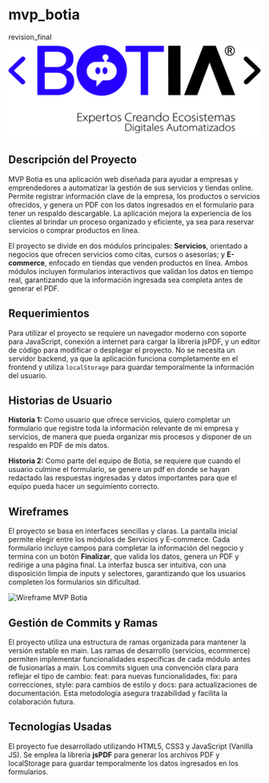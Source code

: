 # mvp_botia

revision_final
![Logo Botia](./assents/logoBotia.png)

## Descripción del Proyecto

MVP Botia es una aplicación web diseñada para ayudar a empresas y emprendedores a automatizar la gestión de sus servicios y tiendas online. Permite registrar información clave de la empresa, los productos o servicios ofrecidos, y genera un PDF con los datos ingresados en el formulario para tener un respaldo descargable. La aplicación mejora la experiencia de los clientes al brindar un proceso organizado y eficiente, ya sea para reservar servicios o comprar productos en línea.

El proyecto se divide en dos módulos principales: **Servicios**, orientado a negocios que ofrecen servicios como citas, cursos o asesorías; y **E-commerce**, enfocado en tiendas que venden productos en línea. Ambos módulos incluyen formularios interactivos que validan los datos en tiempo real, garantizando que la información ingresada sea completa antes de generar el PDF.



## Requerimientos

Para utilizar el proyecto se requiere un navegador moderno con soporte para JavaScript, conexión a internet para cargar la librería jsPDF, y un editor de código para modificar o desplegar el proyecto. No se necesita un servidor backend, ya que la aplicación funciona completamente en el frontend y utiliza `localStorage` para guardar temporalmente la información del usuario.



## Historias de Usuario

**Historia 1:** Como usuario que ofrece servicios, quiero completar un formulario que registre toda la información relevante de mi empresa y servicios, de manera que pueda organizar mis procesos y disponer de un respaldo en PDF de mis datos.

**Historia 2:** Como parte del equipo de Botia, se requiere que cuando el usuario culmine el formulario, se genere un pdf en donde se hayan redactado las respuestas ingresadas y datos importantes para que el equipo pueda hacer un seguimiento correcto.



## Wireframes

El proyecto se basa en interfaces sencillas y claras. La pantalla inicial permite elegir entre los módulos de Servicios y E-commerce. Cada formulario incluye campos para completar la información del negocio y termina con un botón **Finalizar**, que valida los datos, genera un PDF y redirige a una página final. La interfaz busca ser intuitiva, con una disposición limpia de inputs y selectores, garantizando que los usuarios completen los formularios sin dificultad.

![Wireframe MVP Botia](./assets/wireframe.png)


## Gestión de Commits y Ramas

El proyecto utiliza una estructura de ramas organizada para mantener la versión estable en main. Las ramas de desarrollo (servicios, ecommerce) permiten implementar funcionalidades específicas de cada módulo antes de fusionarlas a main. Los commits siguen una convención clara para reflejar el tipo de cambio: feat: para nuevas funcionalidades, fix: para correcciones, style: para cambios de estilo y docs: para actualizaciones de documentación. Esta metodología asegura trazabilidad y facilita la colaboración futura.



## Tecnologías Usadas

El proyecto fue desarrollado utilizando HTML5, CSS3 y JavaScript (Vanilla JS). Se emplea la librería **jsPDF** para generar los archivos PDF y localStorage para guardar temporalmente los datos ingresados en los formularios.




